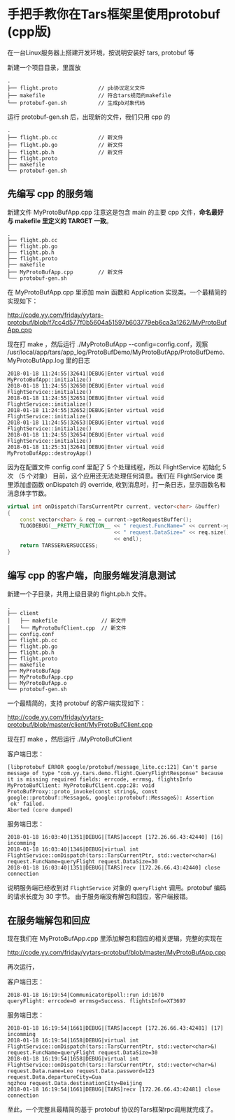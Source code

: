 # 手把手教你在Tars框架里使用protobuf (cpp版)

在一台Linux服务器上搭建开发环境，按说明安装好 tars, protobuf 等

新建一个项目目录，里面放
```
.
├── flight.proto             // pb协议定义文件
├── makefile                 // 符合tars规范的makefile
└── protobuf-gen.sh          // 生成pb对象代码
```

运行 protobuf-gen.sh 后，出现新的文件，我们只用 cpp 的

```
.
├── flight.pb.cc             // 新文件
├── flight.pb.go             // 新文件
├── flight.pb.h              // 新文件
├── flight.proto
├── makefile
└── protobuf-gen.sh
```

## 先编写 cpp 的服务端

新建文件 MyProtoBufApp.cpp 注意这是包含 main 的主要 cpp 文件，**命名最好与 makefile 里定义的 TARGET 一致**。
```
.
├── flight.pb.cc
├── flight.pb.go
├── flight.pb.h
├── flight.proto
├── makefile
├── MyProtoBufApp.cpp        // 新文件
└── protobuf-gen.sh
```

在  MyProtoBufApp.cpp 里添加 main 函数和 Application 实现类。一个最精简的实现如下：

http://code.yy.com/friday/yytars-protobuf/blob/f7cc4d577f0b5604a51597b603779eb6ca3a1262/MyProtoBufApp.cpp

现在打 make ，然后运行 ./MyProtoBufApp --config=config.conf，观察 /usr/local/app/tars/app_log/ProtoBufDemo/MyProtoBufApp/ProtoBufDemo.MyProtoBufApp.log 里的日志

```
2018-01-18 11:24:55|32641|DEBUG|Enter virtual void MyProtoBufApp::initialize()
2018-01-18 11:24:55|32650|DEBUG|Enter virtual void FlightService::initialize()
2018-01-18 11:24:55|32651|DEBUG|Enter virtual void FlightService::initialize()
2018-01-18 11:24:55|32652|DEBUG|Enter virtual void FlightService::initialize()
2018-01-18 11:24:55|32653|DEBUG|Enter virtual void FlightService::initialize()
2018-01-18 11:24:55|32654|DEBUG|Enter virtual void FlightService::initialize()
2018-01-18 11:25:31|32641|DEBUG|Enter virtual void MyProtoBufApp::destroyApp()
```

因为在配置文件 config.conf 里配了 5 个处理线程，所以 FlightService 初始化 5 次 （5 个对象）
目前，这个应用还无法处理任何消息。我们在 FlightService 类里添加虚函数 onDispatch 的 override, 收到消息时，打一条日志，显示函数名和消息体字节数。

```cpp
virtual int onDispatch(TarsCurrentPtr current, vector<char> &buffer)
{
    const vector<char> & req = current->getRequestBuffer();
    TLOGDEBUG(__PRETTY_FUNCTION__ << " request.FuncName=" << current->getFuncName()
                                  << " request.DataSize=" << req.size()
                                  << endl);
    return TARSSERVERSUCCESS;
}
```

## 编写 cpp 的客户端，向服务端发消息测试

新建一个子目录，共用上级目录的 flight.pb.h 文件。
```
.
├── client
│   ├── makefile              // 新文件
│   └── MyProtoBufClient.cpp  // 新文件
├── config.conf
├── flight.pb.cc
├── flight.pb.go
├── flight.pb.h
├── flight.proto
├── makefile
├── MyProtoBufApp
├── MyProtoBufApp.cpp
├── MyProtoBufApp.o
└── protobuf-gen.sh
```

一个最精简的，支持 protobuf 的客户端实现如下：

http://code.yy.com/friday/yytars-protobuf/blob/master/client/MyProtoBufClient.cpp

现在打 make ，然后运行 ./MyProtoBufClient

客户端日志：
```
[libprotobuf ERROR google/protobuf/message_lite.cc:121] Can't parse message of type "com.yy.tars.demo.flight.QueryFlightResponse" because it is missing required fields: errcode, errmsg, flightsInfo
MyProtoBufClient: MyProtoBufClient.cpp:28: void ProtoBufProxy::proto_invoke(const string&, const google::protobuf::Message&, google::protobuf::Message&): Assertion `ok' failed.
Aborted (core dumped)
```

服务端日志：
```
2018-01-18 16:03:40|1351|DEBUG|[TARS]accept [172.26.66.43:42440] [16] incomming
2018-01-18 16:03:40|1346|DEBUG|virtual int FlightService::onDispatch(tars::TarsCurrentPtr, std::vector<char>&) request.FuncName=queryFlight request.DataSize=30
2018-01-18 16:03:40|1351|DEBUG|[TARS]recv [172.26.66.43:42440] close connection
```

说明服务端已经收到对 `FlightService` 对象的 `queryFlight` 调用。protobuf 编码的请求长度为 30 字节。
由于服务端没有解包和回应，客户端报错。

## 在服务端解包和回应

现在我们在 MyProtoBufApp.cpp 里添加解包和回应的相关逻辑，完整的实现在

http://code.yy.com/friday/yytars-protobuf/blob/master/MyProtoBufApp.cpp

再次运行，

客户端日志：
```
2018-01-18 16:19:54|CommunicatorEpoll::run id:1670
queryFlight: errcode=0 errmsg=Success. flightsInfo=XT3697
```

服务端日志：
```
2018-01-18 16:19:54|1661|DEBUG|[TARS]accept [172.26.66.43:42481] [17] incomming
2018-01-18 16:19:54|1658|DEBUG|virtual int FlightService::onDispatch(tars::TarsCurrentPtr, std::vector<char>&) request.FuncName=queryFlight request.DataSize=30
2018-01-18 16:19:54|1658|DEBUG|virtual int FlightService::onDispatch(tars::TarsCurrentPtr, std::vector<char>&) request.Data.name=Leo request.Data.password=123 request.Data.departureCity=Gua
ngzhou request.Data.destinationCity=Beijing
2018-01-18 16:19:54|1661|DEBUG|[TARS]recv [172.26.66.43:42481] close connection
```

至此，一个完整且最精简的基于 protobuf 协议的Tars框架rpc调用就完成了。

